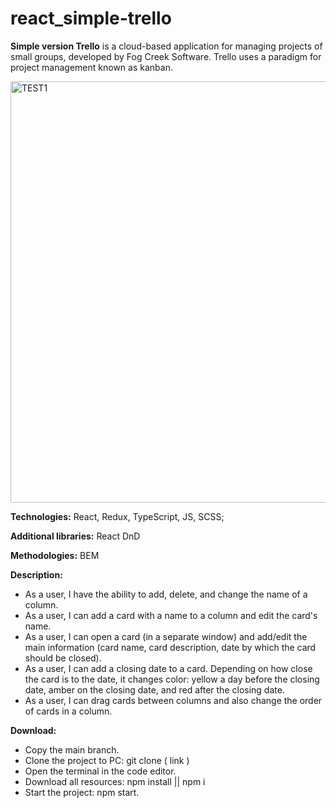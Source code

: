 # react_simple-trello

**Simple version Trello** is a cloud-based application for managing projects of small groups, developed by Fog Creek Software. Trello uses a paradigm for project management known as kanban.


<img width="674" alt="TEST1" src="https://github.com/Maks-Tsarenko/react_simple-trello/assets/112890301/dabcf47a-bf7a-4ce3-86a9-54965eeb118d">



**Technologies:**
React, Redux, TypeScript, JS, SCSS;

**Additional libraries:**
React DnD

**Methodologies:**
 BEM

**Description:**

- As a user, I have the ability to add, delete, and change the name of a column.
- As a user, I can add a card with a name to a column and edit the card's name.
- As a user, I can open a card (in a separate window) and add/edit the main information (card name, card description, date by which the card should be closed).
- As a user, I can add a closing date to a card. Depending on how close the card is to the date, it changes color: yellow a day before the closing date, amber on the closing date, and red after the closing date.
- As a user, I can drag cards between columns and also change the order of cards in a column.

**Download:**

- Copy the main branch.
- Clone the project to PC: git clone ( link )
- Open the terminal in the code editor.
- Download all resources: npm install || npm i
- Start the project: npm start.
